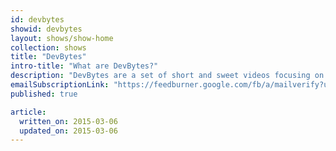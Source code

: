 ```yaml
---
id: devbytes
showid: devbytes
layout: shows/show-home
collection: shows
title: "DevBytes"
intro-title: "What are DevBytes?"
description: "DevBytes are a set of short and sweet videos focusing on a specific topic. Here you'll find a list curated DevBytes for Web Developers."
emailSubscriptionLink: "https://feedburner.google.com/fb/a/mailverify?uri=webdevbytes&amp;loc=en_US"
published: true

article:
  written_on: 2015-03-06
  updated_on: 2015-03-06
---
```



